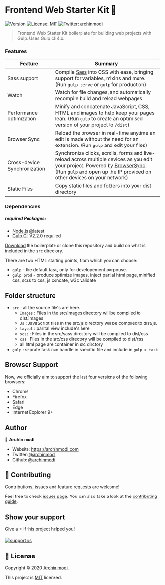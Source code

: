 # Frontend Web Starter Kit 👋

![Version](https://img.shields.io/badge/version-1.0.0-blue.svg?cacheSeconds=2592000)
[![License: MIT](https://img.shields.io/badge/License-MIT-yellow.svg)](https://github.com/archinmodi/Frontend-web-starter-kit/blob/master/LICENSE)
[![Twitter: archinmodi](https://img.shields.io/twitter/follow/archinmodi.svg?style=social)](https://twitter.com/archinmodi)

> Frontend Web Starter Kit boilerplate for building web projects with Gulp. Uses Gulp cli 4.x.

### Features

| Feature                      | Summary                                                                                                                                                                                                                         |
| ---------------------------- | ------------------------------------------------------------------------------------------------------------------------------------------------------------------------------------------------------------------------------- |
| Sass support                 | Compile [Sass](http://sass-lang.com/) into CSS with ease, bringing support for variables, mixins and more. (Run `gulp serve` or `gulp` for production)                                                                          |
| Watch                        | Watch for file changes, and automatically recompile build and reload webpages                                                                                                                                                   |
| Performance optimization     | Minify and concatenate JavaScript, CSS, HTML and images to help keep your pages lean. (Run `gulp` to create an optimised version of your project to `/dist`)                                                                    |
| Browser Sync                 | Reload the browser in real-time anytime an edit is made without the need for an extension. (Run `gulp` and edit your files)                                                                                                     |
| Cross-device Synchronization | Synchronize clicks, scrolls, forms and live-reload across multiple devices as you edit your project. Powered by [BrowserSync](http://browsersync.io). (Run `gulp` and open up the IP provided on other devices on your network) |
| Static Files                 | Copy static files and folders into your dist directory                                                                                                                                                                          |

### Dependencies

##### required Packages:

- [Node.js](http://nodejs.org/) @latest
- [Gulp Cli](http://gulpjs.com/) V2.2.0 required

[Download](https://github.com/Archin-modi/Frontend-web-starter-kit/releases/latest) the boilerplate or clone this repository and build on what is included in the `src` directory.

There are two HTML starting points, from which you can choose:

- `gulp` - the default task, only for developement porpouse.
- `gulp prod` - produce optimize images, inject partial html page, minified css, scss to css, js concate, w3c validate

## Folder structure

- `src` : all the source file's are here.
  - `Images` : Files in the src/images directory will be compiled to dist/images
  - `Js` : JavaScript files in the src/js directory will be compiled to dist/js.
  - `layout` : parital view include's here
  - `scss` : Files in the src/sass directory will be compiled to dist/css
  - `css` : Files in the src/css directory will be compiled to dist/css
  - all html page are container in src dirctory
- `gulp` : seprate task can handle in specific file and include in `gulp > task`

## Browser Support

Now, we officially aim to support the last four versions of the following browsers:

- Chrome
- Firefox
- Safari
- Edge
- Internet Explorer 9+

## Author

👤 **Archin modi**

- Website: https://archinmodi.com
- Twitter: [@archinmodi](https://twitter.com/archinmodi)
- Github: [@archinmodi](https://github.com/archinmodi)

## 🤝 Contributing

Contributions, issues and feature requests are welcome!

Feel free to check [issues page](https://github.com/archinmodi/Frontend-web-starter-kit/issues). You can also take a look at the [contributing guide](https://github.com/archinmodi/Frontend-web-starter-kit/CONTRIBUTES.MD).

## Show your support

Give a ⭐️ if this project helped you!

[![support us](https://c5.patreon.com/external/logo/become_a_patron_button@2x.png)](https://www.patreon.com/archinmodi)

## 📝 License

Copyright © 2020 [Archin modi](https://github.com/archinmodi).

This project is [MIT](https://github.com/archinmodi/Frontend-web-starter-kit/blob/master/LICENSE) licensed.

